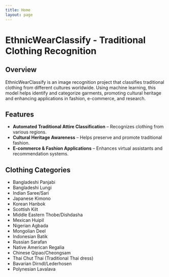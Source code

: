 ```yaml
---
title: Home
layout: page
---
```

# EthnicWearClassify - Traditional Clothing Recognition  

## Overview  
EthnicWearClassify is an image recognition project that classifies traditional clothing from different cultures worldwide. Using machine learning, this model helps identify and categorize garments, promoting cultural heritage and enhancing applications in fashion, e-commerce, and research.  

## Features  
- **Automated Traditional Attire Classification** – Recognizes clothing from various regions.  
- **Cultural Heritage Awareness** – Helps preserve and promote traditional fashion.  
- **E-commerce & Fashion Applications** – Enhances virtual assistants and recommendation systems.  

## Clothing Categories  
- Bangladeshi Panjabi  
- Bangladeshi Lungi  
- Indian Saree/Sari  
- Japanese Kimono  
- Korean Hanbok  
- Scottish Kilt  
- Middle Eastern Thobe/Dishdasha  
- Mexican Huipil  
- Nigerian Agbada  
- Mongolian Deel  
- Indonesian Batik  
- Russian Sarafan  
- Native American Regalia  
- Chinese Qipao/Cheongsam  
- Thai Chut Thai (Traditional Thai dress)  
- Bavarian Dirndl/Lederhosen  
- Polynesian Lavalava  

 